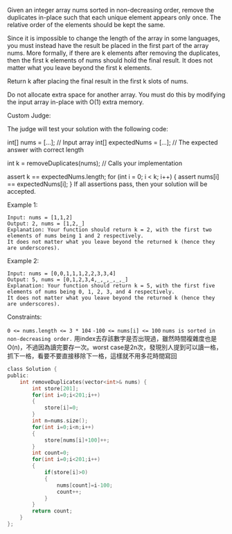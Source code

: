 Given an integer array nums sorted in non-decreasing order, remove the duplicates in-place such that each unique element appears only once. The relative order of the elements should be kept the same.

Since it is impossible to change the length of the array in some languages, you must instead have the result be placed in the first part of the array nums. More formally, if there are k elements after removing the duplicates, then the first k elements of nums should hold the final result. It does not matter what you leave beyond the first k elements.

Return k after placing the final result in the first k slots of nums.

Do not allocate extra space for another array. You must do this by modifying the input array in-place with O(1) extra memory.

Custom Judge:

The judge will test your solution with the following code:

int[] nums = [...]; // Input array
int[] expectedNums = [...]; // The expected answer with correct length

int k = removeDuplicates(nums); // Calls your implementation

assert k == expectedNums.length;
for (int i = 0; i < k; i++) {
    assert nums[i] == expectedNums[i];
}
If all assertions pass, then your solution will be accepted.

 

Example 1:
```
Input: nums = [1,1,2]
Output: 2, nums = [1,2,_]
Explanation: Your function should return k = 2, with the first two elements of nums being 1 and 2 respectively.
It does not matter what you leave beyond the returned k (hence they are underscores).
```
Example 2:
```
Input: nums = [0,0,1,1,1,2,2,3,3,4]
Output: 5, nums = [0,1,2,3,4,_,_,_,_,_]
Explanation: Your function should return k = 5, with the first five elements of nums being 0, 1, 2, 3, and 4 respectively.
It does not matter what you leave beyond the returned k (hence they are underscores).
 ```

Constraints:

```0 <= nums.length <= 3 * 104```
```-100 <= nums[i] <= 100```
```nums is sorted in non-decreasing order.```
用index去存該數字是否出現過，雖然時間複雜度也是O(n)，不過因為讀完要存一次。worst case是2n次，發現別人提到可以讀一格，抓下一格，看要不要直接移除下一格，這樣就不用多花時間寫回
```c
class Solution {
public:
    int removeDuplicates(vector<int>& nums) {
        int store[201];
        for(int i=0;i<201;i++)
        {
            store[i]=0;
        }
        int n=nums.size();
        for(int i=0;i<n;i++)
        {
            store[nums[i]+100]++;
        }
        int count=0;
        for(int i=0;i<201;i++)
        {
            if(store[i]>0)
            {
                nums[count]=i-100;
                count++;
            }
        }
        return count;
    }
};
```
